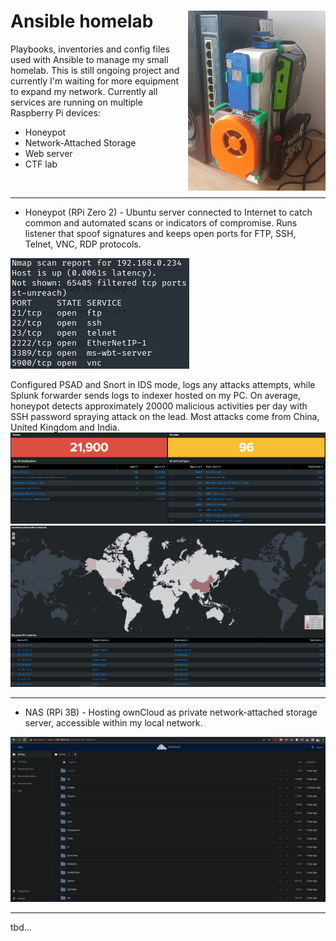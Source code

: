 <img align="right" src="img/homelab.jpg" width="220">  Ansible homelab
==================

Playbooks, inventories and config files used with Ansible to manage my small homelab.
This is still ongoing project and currently I'm waiting for more equipment to expand my network. 
Currently all services are running on multiple Raspberry Pi devices:
  - Honeypot
  - Network-Attached Storage
  - Web server
  - CTF lab 
<br clear="tight"/>

------------


- Honeypot (RPi Zero 2)		- Ubuntu server connected to Internet to catch common and automated scans or indicators of compromise. Runs listener that spoof signatures and keeps open ports for FTP, SSH, Telnet, VNC, RDP protocols.
  
![ports](img/honey3.jpg?raw=true "open ports")

Configured PSAD and Snort in IDS mode, logs any attacks attempts, while Splunk forwarder sends logs to indexer hosted on my PC.
On average, honeypot detects approximately 20000 malicious activities per day with SSH password spraying attack on the lead. Most attacks come from China, United Kingdom and India.
![events1](img/honey1.jpg?raw=true "events1")
![events2](img/honey2.jpg?raw=true "events2")

------------


- NAS (RPi 3B) 		- Hosting ownCloud as private network-attached storage server, accessible within my local network. 

![nas](img/nas.jpg?raw=true "nas")

------------

tbd...
